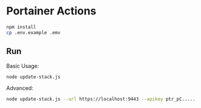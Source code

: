 # Portainer Actions

```bash
npm install
cp .env.example .emv
```

## Run

Basic Usage:

```bash
node update-stack.js
```

Advanced:

```bash
node update-stack.js --url https://localhost:9443 --apikey ptr_pC......5c/VU= --endpoint 2 --stack 3
```
